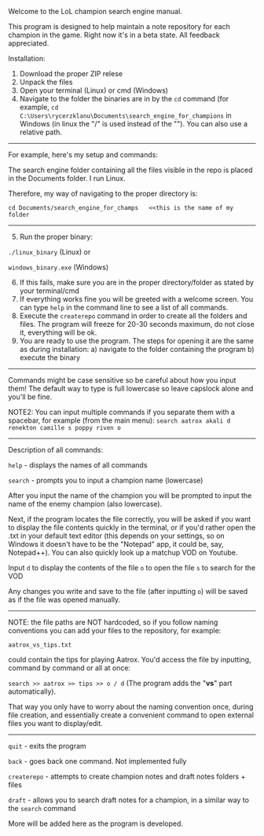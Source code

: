 Welcome to the LoL champion search engine manual.

This program is designed to help maintain a note repository for each champion in the game.
Right now it's in a beta state. All feedback appreciated.

Installation:

1. Download the proper ZIP relese
2. Unpack the files
3. Open your terminal (Linux) or cmd (Windows)
4. Navigate to the folder the binaries are in by the `cd` command (for example, ```cd C:\Users\rycerzklanu\Documents\search_engine_for_champions``` in Windows (in linux the "/" is used instead of the "\"). You can also use a relative path.

-----------------------

For example, here's my setup and commands:

The search engine folder containing all the files visible in the repo is placed in the Documents folder. I run Linux.

Therefore, my way of navigating to the proper directory is:

```cd Documents/search_engine_for_champs   <<this is the name of my folder```

-----------------------

5. Run the proper binary: 

```./linux_binary``` (Linux) or 

```windows_binary.exe``` (Windows)

6. If this fails, make sure you are in the proper directory/folder as stated by your terminal/cmd
7. If everything works fine you will be greeted with a welcome screen. You can type 
`help` 
in the command line to see a list of all commands.
8. Execute the 
`createrepo` 
command in order to create all the folders and files. The program will freeze for 20-30 seconds maximum, do not close it, everything will be ok.
9. You are ready to use the program. The steps for opening it are the same as during installation:
    a) navigate to the folder containing the program
    b) execute the binary

----------------------- 

Commands might be case sensitive so be careful about how you input them!
The default way to type is full lowercase so leave capslock alone and you'll be fine.

NOTE2: You can input multiple commands if you separate them with a spacebar, for example (from the main menu): 
```search aatrox akali d renekton camille s poppy riven o```

-----------------------


Description of all commands:

`help` - displays the names of all commands

`search` - prompts you to input a champion name (lowercase)

After you input the name of the champion you will be prompted to input the name of the enemy champion (also lowercase).

Next, if the program locates the file correctly, you will be asked if you want to display the file contents quickly in the terminal, or if you'd rather open the .txt in your default text editor (this depends on your settings, so on Windows it doesn't have to be the "Notepad" app, it could be, say, Notepad++). You can also quickly look up a matchup VOD on Youtube.

Input
`d` to display the contents of the file
`o` to open the file 
`s` to search for the VOD

Any changes you write and save to the file (after inputting `o`) will be saved as if the file was opened manually.

-----------------------

NOTE: the file paths are NOT hardcoded, so if you follow naming conventions you can add your files to the repository, for example:

```aatrox_vs_tips.txt```

could contain the tips for playing Aatrox. You'd access the file by inputting, command by command or all at once:

```search >> aatrox >> tips >> o / d``` (The program adds the "__vs__" part automatically).

That way you only have to worry about the naming convention once, during file creation, and essentially create a convenient command to open external files you want to display/edit.

-----------------------

`quit` - exits the program

`back` - goes back one command. Not implemented fully

`createrepo` - attempts to create champion notes and draft notes folders + files

`draft` - allows you to search draft notes for a champion, in a similar way to the `search` command

More will be added here as the program is developed.
